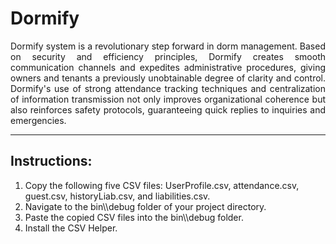 # Dormify

<p align = "justify"> 
    Dormify system is a revolutionary step forward in dorm management. Based on security and efficiency principles, Dormify creates smooth communication channels and expedites administrative procedures, giving owners and tenants a previously unobtainable degree of clarity   and control. Dormify's use of strong attendance tracking techniques and centralization of information transmission not only improves organizational coherence but also reinforces safety protocols, guaranteeing quick replies to inquiries and emergencies.
</p>

***

## Instructions:
1. Copy the following five CSV files: UserProfile.csv, attendance.csv, guest.csv, historyLiab.csv, and liabilities.csv. <br>
2. Navigate to the bin\\\debug folder of your project directory. <br>
3. Paste the copied CSV files into the bin\\\debug folder. <br>
4. Install the CSV Helper.

